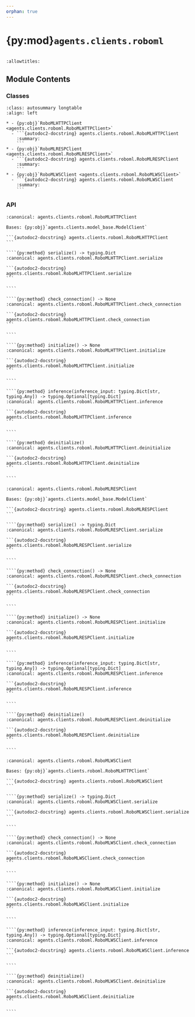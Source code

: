 ```yaml
---
orphan: true
---
```


# {py:mod}`agents.clients.roboml`

```{py:module} agents.clients.roboml
```

```{autodoc2-docstring} agents.clients.roboml
:allowtitles:
```

## Module Contents

### Classes

````{list-table}
:class: autosummary longtable
:align: left

* - {py:obj}`RoboMLHTTPClient <agents.clients.roboml.RoboMLHTTPClient>`
  - ```{autodoc2-docstring} agents.clients.roboml.RoboMLHTTPClient
    :summary:
    ```
* - {py:obj}`RoboMLRESPClient <agents.clients.roboml.RoboMLRESPClient>`
  - ```{autodoc2-docstring} agents.clients.roboml.RoboMLRESPClient
    :summary:
    ```
* - {py:obj}`RoboMLWSClient <agents.clients.roboml.RoboMLWSClient>`
  - ```{autodoc2-docstring} agents.clients.roboml.RoboMLWSClient
    :summary:
    ```
````

### API

`````{py:class} RoboMLHTTPClient(model: typing.Union[agents.models.Model, typing.Dict], host: str = '127.0.0.1', port: int = 8000, inference_timeout: int = 30, init_on_activation: bool = True, logging_level: str = 'info', **kwargs)
:canonical: agents.clients.roboml.RoboMLHTTPClient

Bases: {py:obj}`agents.clients.model_base.ModelClient`

```{autodoc2-docstring} agents.clients.roboml.RoboMLHTTPClient
```

````{py:method} serialize() -> typing.Dict
:canonical: agents.clients.roboml.RoboMLHTTPClient.serialize

```{autodoc2-docstring} agents.clients.roboml.RoboMLHTTPClient.serialize
```

````

````{py:method} check_connection() -> None
:canonical: agents.clients.roboml.RoboMLHTTPClient.check_connection

```{autodoc2-docstring} agents.clients.roboml.RoboMLHTTPClient.check_connection
```

````

````{py:method} initialize() -> None
:canonical: agents.clients.roboml.RoboMLHTTPClient.initialize

```{autodoc2-docstring} agents.clients.roboml.RoboMLHTTPClient.initialize
```

````

````{py:method} inference(inference_input: typing.Dict[str, typing.Any]) -> typing.Optional[typing.Dict]
:canonical: agents.clients.roboml.RoboMLHTTPClient.inference

```{autodoc2-docstring} agents.clients.roboml.RoboMLHTTPClient.inference
```

````

````{py:method} deinitialize()
:canonical: agents.clients.roboml.RoboMLHTTPClient.deinitialize

```{autodoc2-docstring} agents.clients.roboml.RoboMLHTTPClient.deinitialize
```

````

`````

`````{py:class} RoboMLRESPClient(model: typing.Union[agents.models.Model, typing.Dict], host: str = '127.0.0.1', port: int = 6379, inference_timeout: int = 30, init_on_activation: bool = True, logging_level: str = 'info', **kwargs)
:canonical: agents.clients.roboml.RoboMLRESPClient

Bases: {py:obj}`agents.clients.model_base.ModelClient`

```{autodoc2-docstring} agents.clients.roboml.RoboMLRESPClient
```

````{py:method} serialize() -> typing.Dict
:canonical: agents.clients.roboml.RoboMLRESPClient.serialize

```{autodoc2-docstring} agents.clients.roboml.RoboMLRESPClient.serialize
```

````

````{py:method} check_connection() -> None
:canonical: agents.clients.roboml.RoboMLRESPClient.check_connection

```{autodoc2-docstring} agents.clients.roboml.RoboMLRESPClient.check_connection
```

````

````{py:method} initialize() -> None
:canonical: agents.clients.roboml.RoboMLRESPClient.initialize

```{autodoc2-docstring} agents.clients.roboml.RoboMLRESPClient.initialize
```

````

````{py:method} inference(inference_input: typing.Dict[str, typing.Any]) -> typing.Optional[typing.Dict]
:canonical: agents.clients.roboml.RoboMLRESPClient.inference

```{autodoc2-docstring} agents.clients.roboml.RoboMLRESPClient.inference
```

````

````{py:method} deinitialize()
:canonical: agents.clients.roboml.RoboMLRESPClient.deinitialize

```{autodoc2-docstring} agents.clients.roboml.RoboMLRESPClient.deinitialize
```

````

`````

`````{py:class} RoboMLWSClient(model: typing.Union[agents.models.Model, typing.Dict], host: str = '127.0.0.1', port: int = 8000, inference_timeout: int = 30, init_on_activation: bool = True, logging_level: str = 'info', **kwargs)
:canonical: agents.clients.roboml.RoboMLWSClient

Bases: {py:obj}`agents.clients.roboml.RoboMLHTTPClient`

```{autodoc2-docstring} agents.clients.roboml.RoboMLWSClient
```

````{py:method} serialize() -> typing.Dict
:canonical: agents.clients.roboml.RoboMLWSClient.serialize

```{autodoc2-docstring} agents.clients.roboml.RoboMLWSClient.serialize
```

````

````{py:method} check_connection() -> None
:canonical: agents.clients.roboml.RoboMLWSClient.check_connection

```{autodoc2-docstring} agents.clients.roboml.RoboMLWSClient.check_connection
```

````

````{py:method} initialize() -> None
:canonical: agents.clients.roboml.RoboMLWSClient.initialize

```{autodoc2-docstring} agents.clients.roboml.RoboMLWSClient.initialize
```

````

````{py:method} inference(inference_input: typing.Dict[str, typing.Any]) -> typing.Optional[typing.Dict]
:canonical: agents.clients.roboml.RoboMLWSClient.inference

```{autodoc2-docstring} agents.clients.roboml.RoboMLWSClient.inference
```

````

````{py:method} deinitialize()
:canonical: agents.clients.roboml.RoboMLWSClient.deinitialize

```{autodoc2-docstring} agents.clients.roboml.RoboMLWSClient.deinitialize
```

````

`````
